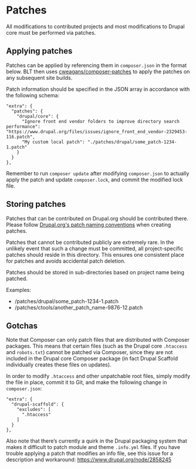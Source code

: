 # Patches

All modifications to contributed projects and most modifications to Drupal core must be performed via patches.

## Applying patches

Patches can be applied by referencing them in `composer.json` in the format below. BLT then uses [cweagans/composer-patches](https://github.com/cweagans/composer-patches) to apply the patches on any subsequent site builds.

Patch information should be specified in the JSON array in accordance with the following schema:

    "extra": {
      "patches": {
        "drupal/core": {
          "Ignore front end vendor folders to improve directory search performance": "https://www.drupal.org/files/issues/ignore_front_end_vendor-2329453-116.patch",
          "My custom local patch": "./patches/drupal/some_patch-1234-1.patch"
        }
      }
    },

Remember to run `composer update` after modifying `composer.json` to actually apply the patch and update `composer.lock`, and commit the modified lock file.

## Storing patches

Patches that can be contributed on Drupal.org should be contributed there. Please follow [Drupal.org's patch naming conventions](https://www.drupal.org/node/1054616#naming-conventions) when creating patches.

Patches that cannot be contributed publicly are extremely rare. In the unlikely event that such a change must be committed, all project-specific patches should reside in this directory. This ensures one consistent place for patches and avoids accidental patch deletion.

Patches should be stored in sub-directories based on project name being patched.

Examples:

- /patches/drupal/some_patch-1234-1.patch
- /patches/ctools/another_patch_name-9876-12.patch

## Gotchas

Note that Composer can only patch files that are distributed with Composer packages. This means that certain files (such as the Drupal core `.htaccess` and `robots.txt`) cannot be patched via Composer, since they are not included in the Drupal core Composer package (in fact Drupal Scaffold individually creates these files on updates).

In order to modify `.htaccess` and other unpatchable root files, simply modify the file in place, commit it to Git, and make the following change in `composer.json`:

    "extra": {
      "drupal-scaffold": {
        "excludes": [
          ".htaccess"
        ]
      }
    },

Also note that there’s currently a quirk in the Drupal packaging system that makes it difficult to patch module and theme `.info.yml` files. If you have trouble applying a patch that modifies an info file, see this issue for a description and workaround: https://www.drupal.org/node/2858245
